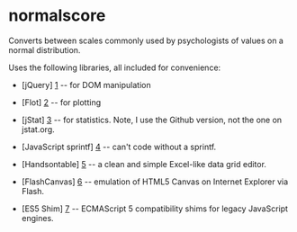 normalscore
===========

Converts between scales commonly used by psychologists of values on a
normal distribution.

Uses the following libraries, all included for convenience:

* [jQuery] [1] -- for DOM manipulation
* [Flot] [2] -- for plotting
* [jStat] [3] -- for statistics. Note, I use the Github version, not the 
  one on jstat.org.
* [JavaScript sprintf] [4] -- can't code without a sprintf.
* [Handsontable] [5] -- a clean and simple Excel-like data grid editor.
* [FlashCanvas] [6] -- emulation of HTML5 Canvas on Internet Explorer via 
  Flash.
* [ES5 Shim] [7] -- ECMAScript 5 compatibility shims for legacy
  JavaScript engines.

  [1]: http://jquery.com/
  [2]: http://www.flotcharts.org/
  [3]: https://github.com/jstat/jstat
  [4]: http://www.diveintojavascript.com/projects/javascript-sprintf
  [5]: http://handsontable.com/
  [6]: http://flashcanvas.net/
  [7]: https://github.com/kriskowal/es5-shim
